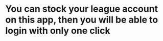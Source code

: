 # You can stock your league account on this app, then you will be able to login with only one click
